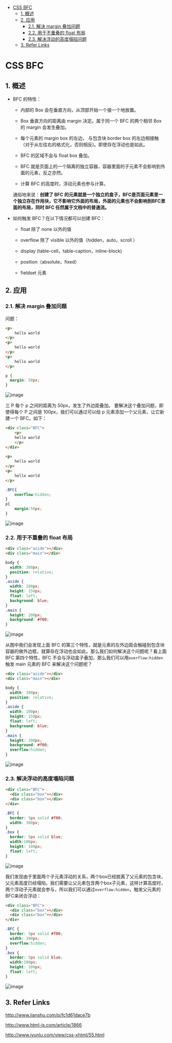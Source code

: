 - [CSS BFC](#css-bfc)
  - [1. 概述](#1-%E6%A6%82%E8%BF%B0)
  - [2. 应用](#2-%E5%BA%94%E7%94%A8)
    - [2.1. 解决 margin 叠加问题](#21-%E8%A7%A3%E5%86%B3-margin-%E5%8F%A0%E5%8A%A0%E9%97%AE%E9%A2%98)
    - [2.2. 用于不重叠的 float 布局](#22-%E7%94%A8%E4%BA%8E%E4%B8%8D%E9%87%8D%E5%8F%A0%E7%9A%84-float-%E5%B8%83%E5%B1%80)
    - [2.3. 解决浮动的高度塌陷问题](#23-%E8%A7%A3%E5%86%B3%E6%B5%AE%E5%8A%A8%E7%9A%84%E9%AB%98%E5%BA%A6%E5%A1%8C%E9%99%B7%E9%97%AE%E9%A2%98)
  - [3. Refer Links](#3-refer-links)

# CSS BFC

## 1. 概述

- BFC 的特性：

  - 内部的 Box 会在垂直方向，从顶部开始一个接一个地放置。

  - Box 垂直方向的距离由 margin 决定。属于同一个 BFC 的两个相邻 Box 的 margin 会发生叠加。

  - 每个元素的 margin box 的左边， 与包含块 border box 的左边相接触（对于从左往右的格式化，否则相反)。即使存在浮动也是如此。

  - BFC 的区域不会与 float box 叠加。

  - BFC 就是页面上的一个隔离的独立容器，容器里面的子元素不会影响到外面的元素，反之亦然。

  - 计算 BFC 的高度时，浮动元素也参与计算。
  
  通俗地来说：**创建了 BFC 的元素就是一个独立的盒子，BFC是页面元素里一个独立存在作用块，它不影响它外面的布局，外面的元素也不会影响到BFC里面的布局，同时 BFC 任然属于文档中的普通流。**

- 如何触发 BFC？在以下情况都可以创建 BFC：

  - float 除了 none 以外的值 
  
  - overflow 除了 visible 以外的值（hidden，auto，scroll ） 
  
  - display (table-cell，table-caption，inline-block) 
  
  - position（absolute，fixed） 
  
  - fieldset 元素

## 2. 应用

### 2.1. 解决 margin 叠加问题

问题：
```html
<p>
    hello world
</p>
<p>
    hello world
</p>
<p>
    hello world
</p>
```
```css
p {
  margin: 50px;
}
```
![image](http://otaivnlxc.bkt.clouddn.com/jpg/2017/11/5/8e4c84929f07cc35913db875539c2197.jpg)

三 P 每个 p 之间的距离为 50px，发生了外边距叠加。 要解决这个叠加问题，即使得每个 P 之间是 100px，我们可以通过可以给 p 元素添加一个父元素，让它新建一个 BFC。如下：
```html
<div class="BFC">
    <p>
    hello world
    </p>
</div>
 
<p>
    hello world
</p>
<p>
    hello world
</p>
```

```css
.BFC{
    overflow:hidden;
}
p{
    margin:50px;
}
```

![image](http://otaivnlxc.bkt.clouddn.com/jpg/2017/11/5/1c7077e778f4425aaec36904f39c9765.jpg)

### 2.2. 用于不重叠的 float 布局

```html
<div class="aside"></div>
<div class="main"></div>
```

```css
body {
  width: 300px;
  position: relative;
}
.aside {
  width: 100px;
  height: 150px;
  float: left;
  background: blue;
}
.main {
  height: 200px;
  background: #f00;
}
```

![image](http://otaivnlxc.bkt.clouddn.com/jpg/2017/11/5/7fb3fdae15b132ff3e8d568d1d3ce652.jpg)

从图中我们会发现上面 BFC 的第三个特性，就是元素的左外边距会触碰到包含块容器的做外边框，就算存在浮动也会如此。那么我们如何解决这个问题呢？看上面 BFC 第四个特性，BFC 不会与浮动盒子叠加，那么我们可以用`overflow:hidden`触发 main 元素的 BFC 来解决这个问题呢？

```html
<div class="aside"></div>
<div class="main"></div>
```

```css
body {
  width: 300px;
  position: relative;
}
.aside {
  width: 100px;
  height: 150px;
  float: left;
  background: blue;
}
.main {
  height: 200px;
  background: #f00;
  overflow:hidden;
}
```

![image](http://otaivnlxc.bkt.clouddn.com/jpg/2017/11/5/e3ac09dc897ae4a6850e884a2f1a3f60.jpg)

### 2.3. 解决浮动的高度塌陷问题

```html
<div class="BFC">
  <div class="box"></div>
  <div class="box"></div>
</div>
```

```css
.BFC {
  border: 5px solid #f00;
  width: 300px;
}
.box {
  border: 5px solid blue;
  width:100px;
  height: 100px;
  float: left;
}
```

![image](http://otaivnlxc.bkt.clouddn.com/jpg/2017/11/5/ca0b3f7d6fdbb38010effa855433bd58.jpg)

我们发现由于里面两个子元素浮动的关系，两个box已经脱离了父元素的包含块，父元素高度已经塌陷，我们需要让父元素包含两个box子元素，这样计算高度时，两个浮动子元素就会参与，所以我们可以通过`overflow:hidden`，触发父元素的BFC来闭合浮动：

```html
<div class="BFC">
  <div class="box"></div>
  <div class="box"></div>
</div>
```

```css
.BFC {
  border: 5px solid #f00;
  width: 300px;
  overflow:hidden;
}
.box {
  border: 5px solid blue;
  width:100px;
  height: 100px;
  float: left;
}
```

![image](http://otaivnlxc.bkt.clouddn.com/jpg/2017/11/5/bad7e40b5ccf4cdbce66e96a711ce4e4.jpg)

## 3. Refer Links

http://www.jianshu.com/p/fc1d61dace7b

http://www.html-js.com/article/1866

http://www.iyunlu.com/view/css-xhtml/55.html